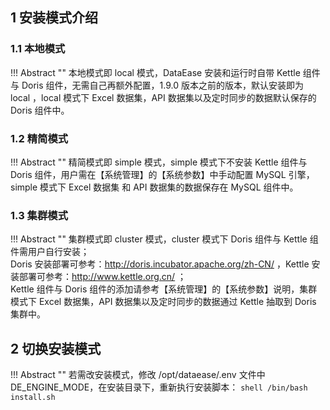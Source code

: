 ## 1 安装模式介绍

### 1.1 本地模式

!!! Abstract ""
    本地模式即 local 模式，DataEase 安装和运行时自带 Kettle 组件与 Doris 组件，无需自己再额外配置，1.9.0 版本之前的版本，默认安装即为 local ，local 模式下 Excel 数据集，API 数据集以及定时同步的数据默认保存的 Doris 组件中。 

### 1.2 精简模式

!!! Abstract ""
    精简模式即 simple 模式，simple 模式下不安装 Kettle 组件与 Doris 组件，用户需在【系统管理】的【系统参数】中手动配置 MySQL 引擎，simple 模式下 Excel 数据集 和 API 数据集的数据保存在 MySQL 组件中。

### 1.3 集群模式

!!! Abstract ""
    集群模式即 cluster 模式，cluster 模式下 Doris 组件与 Kettle 组件需用户自行安装；  
    Doris 安装部署可参考：http://doris.incubator.apache.org/zh-CN/ ，Kettle 安装部署可参考：http://www.kettle.org.cn/ ；  
    Kettle 组件与 Doris 组件的添加请参考【系统管理】的【系统参数】说明，集群模式下 Excel 数据集，API 数据集以及定时同步的数据通过 Kettle 抽取到 Doris 集群中。

## 2 切换安装模式

!!! Abstract ""
    若需改安装模式，修改 /opt/dataease/.env 文件中 DE_ENGINE_MODE，在安装目录下，重新执行安装脚本：
    ```shell
    /bin/bash install.sh
    ```